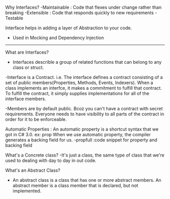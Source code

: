 Why Interfaces?
-Maintainable : Code that flexes under change rather than breaking
-Extensible : Code that responds quickly to new requirements
-Testable 

Interface helps in adding a layer of Abstraction to your code.

- Used in Mocking and Dependency Injection
-----------------------------------------------------------------------
What are Interfaces?
- Interfaces describle a group of related functions that can belong to any class or struct.

-Interface is a Contract. i.e. The interface defines a contract consisting of a set of public members(Properties, Methods, Events, Indexers). When a class implements an interfce, it makes a commitment to fulfill that contract. To fulfill the contract, it simply supplies implementations for all of the interface members.

-Members are by default public. Bcoz you can't have a contract with secret requirements. Everyone needs to have visibility to all parts of the contract in order for it to be enforceable.

Automatic Properties : An automatic property is a shortcut syntax that we got in C# 3.0. ex: prop
When we use automatic property, the compiler generates a backing field for us. 
-propfull :code snippet for property and backing field

What's a Concrete class?
-It's just a class, the same type of class that we're used to dealing with day to day in out code.

What's an Abstract Class?
- An abstract class is a class that has one or more abstract members. An abstract member is a class member that is declared, but not implemented.